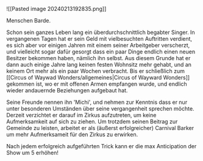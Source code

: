 
![[Pasted image 20240213192835.png]]

Menschen Barde.

Schon sein ganzes Leben lang ein überdurchschnittlich begabter Singer.
In vergangenen Tagen hat er sein Geld mit vielbesuchten Auftritten verdient, es sich aber vor einigen Jahren mit einem seiner Arbeitgeber verscherzt, und vielleicht sogar dafür gesorgt dass ein paar Dinge endlich einen neuen Besitzer bekommen haben, nämlich ihn selbst.
Aus diesem Grunde hat er dann auch einige Jahre lang keinen festen Wohnsitz mehr gehabt, und an keinem Ort mehr als ein paar Wochen verbracht. Bis er schließlich zum [[Circus of Waywad Wonders/allgemeines|Circus of Wayward Wonders]] gekommen ist, wo er mit offenen Armen empfangen wurde, und endlich wieder andauernde Beziehungen aufgebaut hat.

Seine Freunde nennen ihn 'Michi', und nehmen zur Kenntnis dass er nur unter besonderen Umständen über seine vergangenheit sprechen möchte.
Derzeit verzichtet er darauf im Zirkus aufzutreten, um keine Aufmerksamkeit auf sich zu ziehen. Um trotzdem seinen Beitrag zur Gemeinde zu leisten, arbeitet er als (äußerst erfolgreicher) Carnival Barker um mehr Aufmerksameit für den Zirkus zu erwirken.

Nach jedem erfolgreich aufgeführten Trick kann er die max Anticipation der Show um 5 erhöhen!